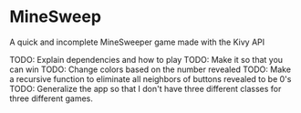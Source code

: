# MineSweep
A quick and incomplete MineSweeper game made with the Kivy API

TODO: Explain dependencies and how to play
TODO: Make it so that you can win
TODO: Change colors based on the number revealed
TODO: Make a recursive function to eliminate all neighbors of buttons revealed to be 0's
TODO: Generalize the app so that I don't have three different classes for three different games.

